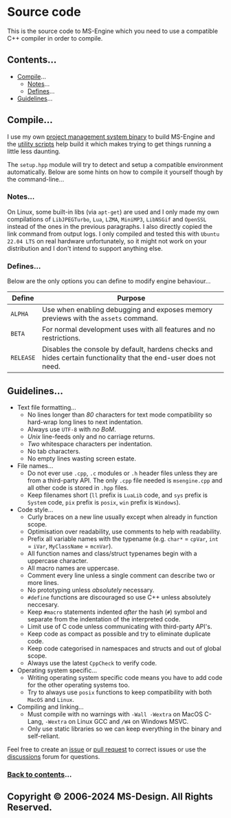 # Source code

This is the source code to MS-Engine which you need to use a compatible C++ compiler in order to compile.

## Contents…
* [Compile](#compile)…
  * [Notes](#notes)…
  * [Defines](#defines)…
* [Guidelines](#guidelines)…

## Compile…
I use my own [project management system binary](build.cpp) to build MS-Engine and the [utility scripts](../scripts) help build it which makes trying to get things running a little less daunting.

The `setup.hpp` module will try to detect and setup a compatible environment automatically. Below are some hints on how to compile it yourself though by the command-line…

### Notes…
On Linux, some built-in libs (via `apt-get`) are used and I only made my own compilations of `LibJPEGTurbo`, `Lua`, `LZMA`, `MiniMP3`, `LibNSGif` and `OpenSSL` instead of the ones in the previous paragraphs. I also directly copied the link command from output logs. I only compiled and tested this with `Ubuntu 22.04 LTS` on real hardware unfortunately, so it might not work on your distribution and I don't intend to support anything else.

### Defines…
Below are the only options you can define to modify engine behaviour…

| Define | Purpose |
| --- | --- |
| `ALPHA` | Use when enabling debugging and exposes memory previews with the `assets` command. |
| `BETA` | For normal development uses with all features and no restrictions. |
| `RELEASE` | Disables the console by default, hardens checks and hides certain functionality that the end-user does not need. |

## Guidelines…
* Text file formatting…
  * No lines longer than *80* characters for text mode compatibility so hard-wrap long lines to next indentation.
  * Always use `UTF-8` with *no BoM*.
  * *Unix* line-feeds only and no carriage returns.
  * *Two* whitespace characters per indentation.
  * No tab characters.
  * No empty lines wasting screen estate.
* File names…
  * Do not ever use `.cpp`, `.c` modules or `.h` header files unless they are from a third-party API. The only `.cpp` file needed is `msengine.cpp` and all other code is stored in `.hpp` files.
  * Keep filenames short (`ll` prefix is `LuaLib` code, and `sys` prefix is `System` code, `pix` prefix is `posix`, `win` prefix is `Windows`).
* Code style…
  * Curly braces on a new line usually except when already in function scope.
  * Optimisation over readability, use comments to help with readability.
  * Prefix all variable names with the typename (e.g. `char*` = `cpVar`, `int` = `iVar`, `MyClassName` = `mcnVar`).
  * All function names and class/struct typenames begin with a uppercase character.
  * All macro names are uppercase.
  * Comment every line unless a single comment can describe two or more lines.
  * No prototyping unless *absolutely* necessary.
  * `#define` functions are discouraged so use C++ unless absolutely neccesary.
  * Keep `#macro` statements indented *after* the hash (`#`) symbol and separate from the indentation of the interpreted code.
  * Limit use of C code unless communicating with third-party API's.
  * Keep code as compact as possible and try to eliminate duplicate code.
  * Keep code categorised in namespaces and structs and out of global scope.
  * Always use the latest `CppCheck` to verify code.
* Operating system specific…
  * Writing operating system specific code means you have to add code for the other operating systems too.
  * Try to always use `posix` functions to keep compatibility with both `MacOS` and `Linux`.
* Compiling and linking…
  * Must compile with no warnings with `-Wall -Wextra` on MacOS C-Lang, `-Wextra` on Linux GCC and `/W4` on Windows MSVC.
  * Only use static libraries so we can keep everything in the binary and self-reliant.

Feel free to create an [issue](https://github.com/XMhat/MSEngine/issues) or [pull request](https://github.com/XMhat/MSEngine/pulls) to correct issues or use the [discussions](https://github.com/XMhat/MSEngine/discussions) forum for questions.

### [Back to contents](#contents)…

## Copyright © 2006-2024 MS-Design. All Rights Reserved.
